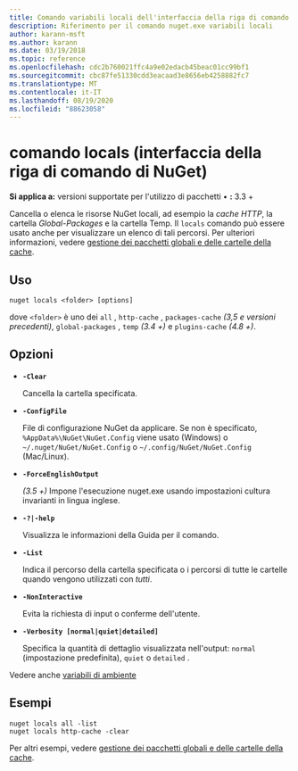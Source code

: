 ```yaml
---
title: Comando variabili locali dell'interfaccia della riga di comando di NuGet
description: Riferimento per il comando nuget.exe variabili locali
author: karann-msft
ms.author: karann
ms.date: 03/19/2018
ms.topic: reference
ms.openlocfilehash: cdc2b760021ffc4a9e02edacb45beac01cc99bf1
ms.sourcegitcommit: cbc87fe51330cdd3eacaad3e8656eb4258882fc7
ms.translationtype: MT
ms.contentlocale: it-IT
ms.lasthandoff: 08/19/2020
ms.locfileid: "88623058"
---
```

# <a name="locals-command-nuget-cli"></a>comando locals (interfaccia della riga di comando di NuGet)

**Si applica a:** versioni supportate per l'utilizzo di pacchetti &bullet; **:** 3.3 +

Cancella o elenca le risorse NuGet locali, ad esempio la *cache HTTP*, la cartella *Global-Packages* e la cartella Temp. Il `locals` comando può essere usato anche per visualizzare un elenco di tali percorsi. Per ulteriori informazioni, vedere [gestione dei pacchetti globali e delle cartelle della cache](../../consume-packages/managing-the-global-packages-and-cache-folders.md).

## <a name="usage"></a>Uso

```cli
nuget locals <folder> [options]
```

dove `<folder>` è uno dei `all` , `http-cache` , `packages-cache` *(3,5 e versioni precedenti)*, `global-packages` , `temp` *(3.4 +)* e `plugins-cache` *(4.8 +)*.

## <a name="options"></a>Opzioni

- **`-Clear`**

  Cancella la cartella specificata.

- **`-ConfigFile`**

  File di configurazione NuGet da applicare. Se non è specificato, `%AppData%\NuGet\NuGet.Config` viene usato (Windows) o `~/.nuget/NuGet/NuGet.Config` o `~/.config/NuGet/NuGet.Config` (Mac/Linux).

- **`-ForceEnglishOutput`**

  *(3.5 +)* Impone l'esecuzione nuget.exe usando impostazioni cultura invarianti in lingua inglese.

- **`-?|-help`**

  Visualizza le informazioni della Guida per il comando.

- **`-List`**

  Indica il percorso della cartella specificata o i percorsi di tutte le cartelle quando vengono utilizzati con *tutti*.

- **`-NonInteractive`**

  Evita la richiesta di input o conferme dell'utente.

- **`-Verbosity [normal|quiet|detailed]`**

  Specifica la quantità di dettaglio visualizzata nell'output: `normal` (impostazione predefinita), `quiet` o `detailed` .

Vedere anche [variabili di ambiente](cli-ref-environment-variables.md)

## <a name="examples"></a>Esempi

```cli
nuget locals all -list
nuget locals http-cache -clear
```

Per altri esempi, vedere [gestione dei pacchetti globali e delle cartelle della cache](../../consume-packages/managing-the-global-packages-and-cache-folders.md).
